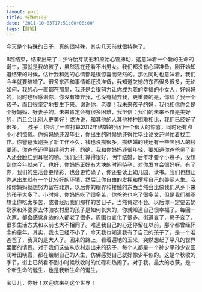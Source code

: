 ```yaml
---
layout: post
title: 特殊的日子
date: '2011-10-03T17:51:00+08:00'
tags: [随笔]
---
```


今天是个特殊的日子，真的很特殊，其实几天前就很特殊了。

B超结束，结果出来了：少许胎芽阴影和原始心管搏动，这意味着一个新的生命的诞生，那就是我的孩子，虽然现在还看不出男女。我们都没有心理准备，刚开始知道结果的时候，估计我和她的心情都是很惊喜而茫然的。那么同时也意味着，我们今年就要结婚了。很多东西和事情都还没准备，我知道欠她的东西很多很多，无论如何，我的心一直都在那里，我还是会很努力让你成为我的幸福的小女人，好妈妈的，同时也很感谢你，你没有嫌弃我，也没有抛弃我，更重要的是，你给了我一个孩子，而且很坚定地要生下来。谢谢你，老婆！我未来孩子的妈，我也相信你会是个好妈妈、好妻子的。未来肯定会有很多困难，我坚信：我们的未来不仅是美好的，而且会比别人更美好！或许说，和其他的人其他种种困难相比，我们已经好了很多。    孩子：你给了一直打算2012年结婚的我们一个很大的惊喜，同时还有点小小的惊慌。你妈妈她还没毕业，你出生的时候她还得忙毕业论文还得忙着找工作。你爸爸我刚换了新工作不久，钱也没攒很多，攒结婚的钱还有一些欠别人的钱要还，你爸爸还得继续努力呀，的确，我和你妈妈还很年轻，要知道你爸爸见了别人还会脸红到耳根的哟。我们还打算得很好，明年结婚，后年才要个小崽子，没想到你今年就来了。也好，你妈妈正好有大块的时间待孕，对你发育会很好呀。有了你，我们的生活会更精彩，也会更忙碌了，你还要读上幼儿园，读书。我们也想让你从出生就有一个比较好的环境，然后让你自由的发挥和撰写自己的美丽人生。我和你妈妈就想努力留在北京，以后你的眼界和接触的东西当然会比像我们从乡下来的孩子大多了。小时候，你妈妈吃了很多苦，你爸爸也吃了很多苦，但是我们都不想让你吃太多苦，或者经历我们那样的苦日子，当然肯定不会。以后你一定要去奶奶家和外婆家去体验农村里的孩子是如何长大的，你就知道自己很幸福了。每回一次家，都会感觉身边的人都老了很多，周围也变化了很多。街道变了，房子变了，很多生活方式和以前也大不相同了。难道我自己的心还停留在以前，那个都曾经怀念的童年。其实，我也已经不小了，今天我也知道我有了自己的孩子了，是一个准爸爸了，我真的是大人了。回来的路上，看着遍地的玉米，突然想起了平凡的世界里面的情景。对于我们这些从农村走出来的孩子，每个人都是一个孙少平孙少安田润叶田晓霞，都在绘制自己的人生，仿佛感觉自己就好像少平似的。这是个秋收的季节，街上已然看不到小时候秋收时的忙碌和热闹了。对于我，最大的收获，是一个新生命的诞生，也是我新生命的诞生。

宝贝儿，你好！欢迎你来到这个世界！
